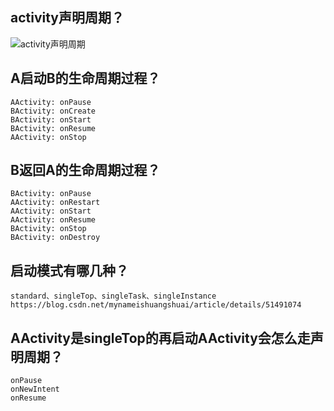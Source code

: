 ## activity声明周期？
![activity声明周期](https://github.com/knowledgeIsMoney/android-interveiw/blob/master/images/%E7%94%9F%E5%91%BD%E5%91%A8%E6%9C%9F.jpg)
## A启动B的生命周期过程？
    AActivity: onPause
    BActivity: onCreate
    BActivity: onStart
    BActivity: onResume
    AActivity: onStop
## B返回A的生命周期过程？
    BActivity: onPause
    AActivity: onRestart
    AActivity: onStart
    AActivity: onResume
    BActivity: onStop
    BActivity: onDestroy

## 启动模式有哪几种？
    standard、singleTop、singleTask、singleInstance
    https://blog.csdn.net/mynameishuangshuai/article/details/51491074
    
## AActivity是singleTop的再启动AActivity会怎么走声明周期？
    onPause
    onNewIntent
    onResume
